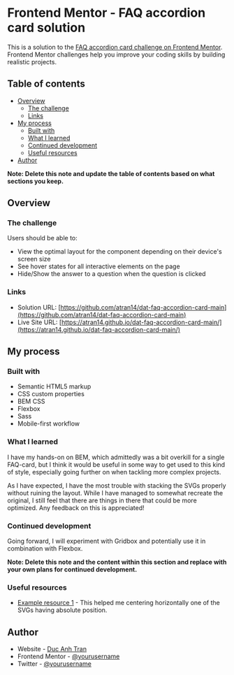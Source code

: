 # Frontend Mentor - FAQ accordion card solution

This is a solution to the [FAQ accordion card challenge on Frontend Mentor](https://www.frontendmentor.io/challenges/faq-accordion-card-XlyjD0Oam). Frontend Mentor challenges help you improve your coding skills by building realistic projects. 

## Table of contents

- [Overview](#overview)
  - [The challenge](#the-challenge)
  - [Links](#links)
- [My process](#my-process)
  - [Built with](#built-with)
  - [What I learned](#what-i-learned)
  - [Continued development](#continued-development)
  - [Useful resources](#useful-resources)
- [Author](#author)

**Note: Delete this note and update the table of contents based on what sections you keep.**

## Overview

### The challenge

Users should be able to:

- View the optimal layout for the component depending on their device's screen size
- See hover states for all interactive elements on the page
- Hide/Show the answer to a question when the question is clicked

### Links

- Solution URL: [https://github.com/atran14/dat-faq-accordion-card-main](https://github.com/atran14/dat-faq-accordion-card-main)
- Live Site URL: [https://atran14.github.io/dat-faq-accordion-card-main/](https://atran14.github.io/dat-faq-accordion-card-main/)

## My process

### Built with

- Semantic HTML5 markup
- CSS custom properties
- BEM CSS
- Flexbox
- Sass
- Mobile-first workflow

### What I learned

I have my hands-on on BEM, which admittedly was a bit overkill for a single FAQ-card, but I think it would be useful in some way to get used to this kind of style, especially going further on when tackling more complex projects.

As I have expected, I have the most trouble with stacking the SVGs properly without ruining the layout. While I have managed to somewhat recreate the original, I still feel that there are things in there that could be more optimized. Any feedback on this is appreciated!

### Continued development

Going forward, I will experiment with Gridbox and potentially use it in combination with Flexbox.


**Note: Delete this note and the content within this section and replace with your own plans for continued development.**

### Useful resources

- [Example resource 1](https://thoughtbot.com/blog/positioning#position) - This helped me centering horizontally one of the SVGs having absolute position.

## Author

- Website - [Duc Anh Tran](https://www.your-site.com)
- Frontend Mentor - [@yourusername](https://www.frontendmentor.io/profile/yourusername)
- Twitter - [@yourusername](https://www.twitter.com/yourusername)
